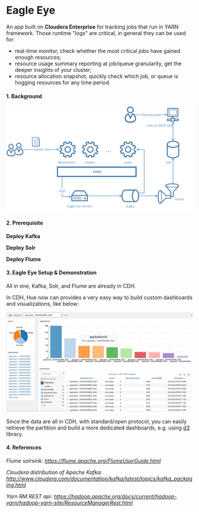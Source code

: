 # Eagle Eye
An app built on **Cloudera Enterprise** for tracking jobs that run in YARN framework. Those runtime "logs" are critical, in general they can be used for:

* real-time monitor, check whether the most critical jobs have gained enough resources;
* resource usage summary reporting at job/queue granularity, get the deeper insights of your cluster;
* resource allocation snapshot, quickly check which job, or queue is hogging resources for any time period. 

#### 1. Background

![architecture](docs/img/architecture.png)

#### 2. Prerequisite

**Deploy Kafka**

**Deploy Solr**

**Deploy Flume**

#### 3. Eagle Eye Setup & Demonstration

All in one, Kafka, Solr, and Flume are already in CDH.

In CDH, Hue now can provides a very easy way to build custom dashboards and visualizations, like below:

![hue](docs/img/hue.png)

Since the data are all in CDH, with standard/open protocol, you can easily retrieve the partition and build a more dedicated dashboards, e.g. using [d3](http://d3js.org/) library.

#### 4. References

*Flume solrsink: https://flume.apache.org/FlumeUserGuide.html*

*Cloudera distribution of Apache Kafka: http://www.cloudera.com/documentation/kafka/latest/topics/kafka_packaging.html*

*Yarn RM REST api: https://hadoop.apache.org/docs/current/hadoop-yarn/hadoop-yarn-site/ResourceManagerRest.html*



    


    